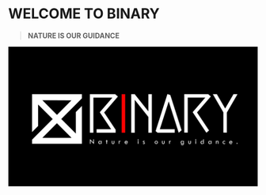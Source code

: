 # WELCOME TO BINARY

> **NATURE IS OUR GUIDANCE**

![binary](https://github.com/justlorain/justlorain/blob/main/images/BINARY.jpg)